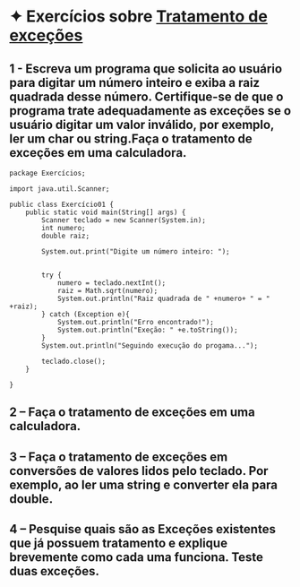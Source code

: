 # ✦ Exercícios sobre <ins>Tratamento de exceções</ins>
## 1 - Escreva um programa que solicita ao usuário para digitar um número inteiro e exiba a raiz quadrada desse número. Certifique-se de que o programa trate adequadamente as exceções se o usuário digitar um valor inválido, por exemplo, ler um char ou string.Faça o tratamento de exceções em uma calculadora.
```
package Exercícios;

import java.util.Scanner;

public class Exercício01 {
	public static void main(String[] args) {
		Scanner teclado = new Scanner(System.in);
		int numero;
		double raiz;
		
		System.out.print("Digite um número inteiro: ");
		
		
		try {
			numero = teclado.nextInt();
			raiz = Math.sqrt(numero);
			System.out.println("Raiz quadrada de " +numero+ " = " +raiz);
		} catch (Exception e){
			System.out.println("Erro encontrado!");
			System.out.println("Exeção: " +e.toString());	
		}
		System.out.println("Seguindo execução do progama...");
		
		teclado.close();
	}
	
}
```
## 2 – Faça o tratamento de exceções em uma calculadora.

## 3 – Faça o tratamento de exceções em conversões de valores lidos pelo teclado. Por exemplo, ao ler uma string e converter ela para double.

## 4 – Pesquise quais são as Exceções existentes que já possuem tratamento e explique brevemente como cada uma funciona. Teste duas exceções.
